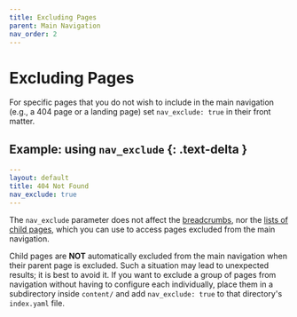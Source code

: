 ```yaml
---
title: Excluding Pages
parent: Main Navigation
nav_order: 2
---
```


# Excluding Pages

For specific pages that you do not wish to include in the main navigation (e.g., a 404 page or a landing page) set `nav_exclude: true` in their front matter.

## Example: using `nav_exclude` {: .text-delta }

```yaml
---
layout: default
title: 404 Not Found
nav_exclude: true
---
```

The `nav_exclude` parameter does not affect the [breadcrumbs](../parents/), nor the [lists of child pages](../children/), which you can use to access pages excluded from the main navigation.

Child pages are **NOT** automatically excluded from the main navigation when their parent page is excluded. Such a situation may lead to unexpected results; it is best to avoid it. If you want to exclude a group of pages from navigation without having to configure each individually, place them in a subdirectory inside `content/` and add `nav_exclude: true` to that directory's `index.yaml` file.
